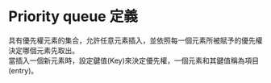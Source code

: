 # Priority queue 定義
具有優先權元素的集合，允許任意元素插入，並依照每一個元素所被賦予的優先權決定哪個元素先取出。  
當插入一個新元素時，設定鍵值(Key)來決定優先權，一個元素和其鍵值稱為項目(entry)。